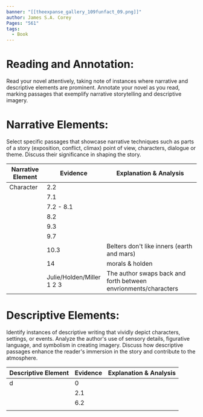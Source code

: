 ```yaml
---
banner: "[[theexpanse_gallery_109funfact_09.png]]"
author: James S.A. Corey
Pages: "561"
tags:
  - Book
---
```


# Reading and Annotation:
Read your novel attentively, taking note of instances where narrative and descriptive elements are prominent. Annotate your novel as you read, marking passages that exemplify narrative storytelling and descriptive imagery.

# Narrative Elements:
Select specific passages that showcase narrative techniques such as parts of a story (exposition, conflict, climax) point of view, characters, dialogue or theme. Discuss their significance in shaping the story.


| Narrative  Element | Evidence                                        | Explanation & Analysis                                          |
| ------------------ | ----------------------------------------------- | --------------------------------------------------------------- |
| Character          | 2.2                                             |                                                                 |
|                    | 7.1                                             |                                                                 |
|                    | 7.2 - 8.1                                       |                                                                 |
|                    | 8.2                                             |                                                                 |
|                    | 9.3                                             |                                                                 |
|                    | 9.7                                             |                                                                 |
|                    | 10.3                                            | Belters don't like inners (earth and mars)                      |
|                    | 14                                              | morals & holden                                                 |
|                    | Julie/Holden/Miller<br>1         2            3 | The author swaps back and forth between envrionments/characters |

# Descriptive Elements:
Identify instances of descriptive writing that vividly depict characters, settings, or events.
Analyze the author's use of sensory details, figurative language, and symbolism in creating
imagery. Discuss how descriptive passages enhance the reader's immersion in the story and
contribute to the atmosphere.

| Descriptive  Element | Evidence | Explanation & Analysis |
| -------------------- | -------- | ---------------------- |
| d                    | 0        |                        |
|                      | 2.1      |                        |
|                      | 6.2      |                        |
|                      |          |                        |
